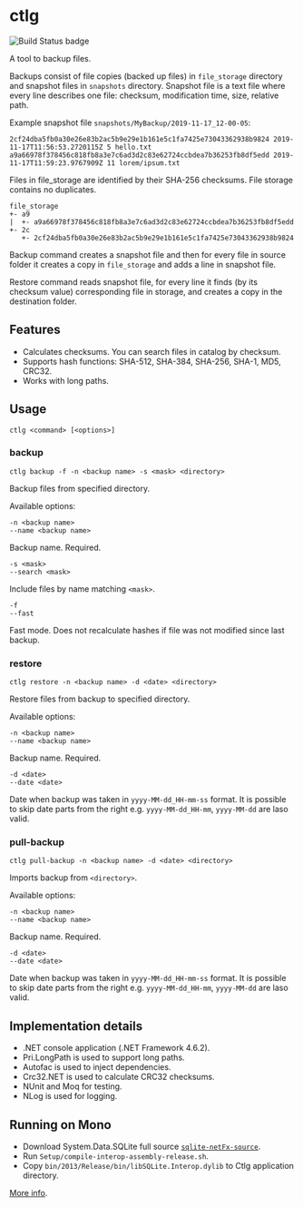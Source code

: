 # ctlg
![Build Status badge](https://ersh.visualstudio.com/_apis/public/build/definitions/c9754d86-e84f-486e-a3b3-f7f42d31c01d/1/badge)

A tool to backup files.

Backups consist of file copies (backed up files) in `file_storage` directory and snapshot files in `snapshots`
directory. Snapshot file is a text file where every line describes one file: checksum, modification time, size, relative
path.

Example snapshot file `snapshots/MyBackup/2019-11-17_12-00-05`:

```
2cf24dba5fb0a30e26e83b2ac5b9e29e1b161e5c1fa7425e73043362938b9824 2019-11-17T11:56:53.2720115Z 5 hello.txt
a9a66978f378456c818fb8a3e7c6ad3d2c83e62724ccbdea7b36253fb8df5edd 2019-11-17T11:59:23.9767909Z 11 lorem/ipsum.txt
```

Files in file_storage are identified by their SHA-256 checksums. File storage contains no duplicates.

```
file_storage
+- a9
|  +- a9a66978f378456c818fb8a3e7c6ad3d2c83e62724ccbdea7b36253fb8df5edd
+- 2c
   +- 2cf24dba5fb0a30e26e83b2ac5b9e29e1b161e5c1fa7425e73043362938b9824
```

Backup command creates a snapshot file and then for every file in source folder it creates a copy in `file_storage` and
adds a line in snapshot file.

Restore command reads snapshot file, for every line it finds (by its checksum value) corresponding file in storage, and
creates a copy in the destination folder.

## Features
 - Calculates checksums. You can search files in catalog by checksum.
 - Supports hash functions: SHA-512, SHA-384, SHA-256, SHA-1, MD5, CRC32.
 - Works with long paths.

## Usage

    ctlg <command> [<options>]

### backup

    ctlg backup -f -n <backup name> -s <mask> <directory>

Backup files from specified directory.

Available options:

    -n <backup name>
    --name <backup name>

Backup name. Required.

    -s <mask>
    --search <mask>

Include files by name matching `<mask>`.

    -f
    --fast

Fast mode. Does not recalculate hashes if file was not modified since last backup.

### restore

    ctlg restore -n <backup name> -d <date> <directory>

Restore files from backup to specified directory.

Available options:

    -n <backup name>
    --name <backup name>

Backup name. Required.

    -d <date>
    --date <date>

Date when backup was taken in `yyyy-MM-dd_HH-mm-ss` format. It is possible to skip date parts from the right e.g.
`yyyy-MM-dd_HH-mm`, `yyyy-MM-dd` are laso valid.

### pull-backup

    ctlg pull-backup -n <backup name> -d <date> <directory>

Imports backup from `<directory>`.

Available options:

    -n <backup name>
    --name <backup name>

Backup name. Required.

    -d <date>
    --date <date>

Date when backup was taken in `yyyy-MM-dd_HH-mm-ss` format. It is possible to skip date parts from the right e.g.
`yyyy-MM-dd_HH-mm`, `yyyy-MM-dd` are laso valid.

## Implementation details

 - .NET console application (.NET Framework 4.6.2).
 - Pri.LongPath is used to support long paths.
 - Autofac is used to inject dependencies.
 - Crc32.NET is used to calculate CRC32 checksums.
 - NUnit and Moq for testing.
 - NLog is used for logging.

## Running on Mono

 - Download System.Data.SQLite full source [`sqlite-netFx-source`](https://system.data.sqlite.org/index.html/doc/trunk/www/downloads.wiki).
 - Run `Setup/compile-interop-assembly-release.sh`.
 - Copy `bin/2013/Release/bin/libSQLite.Interop.dylib` to Ctlg application directory.

 [More info](https://stackoverflow.com/a/43173220/5642735).
